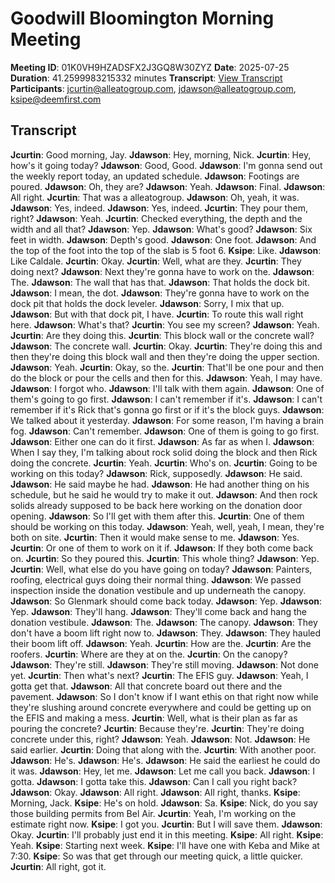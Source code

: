 # Goodwill Bloomington Morning Meeting
**Meeting ID**: 01K0VH9HZADSFX2J3GQ8W30ZYZ
**Date**: 2025-07-25
**Duration**: 41.2599983215332 minutes
**Transcript**: [View Transcript](https://app.fireflies.ai/view/01K0VH9HZADSFX2J3GQ8W30ZYZ)
**Participants**: jcurtin@alleatogroup.com, jdawson@alleatogroup.com, ksipe@deemfirst.com

## Transcript
**Jcurtin**: Good morning, Jay.
**Jdawson**: Hey, morning, Nick.
**Jcurtin**: Hey, how's it going today?
**Jdawson**: Good, Good.
**Jdawson**: I'm gonna send out the weekly report today, an updated schedule.
**Jdawson**: Footings are poured.
**Jdawson**: Oh, they are?
**Jdawson**: Yeah.
**Jdawson**: Final.
**Jdawson**: All right.
**Jcurtin**: That was a alleatogroup.
**Jdawson**: Oh, yeah, it was.
**Jdawson**: Yes, indeed.
**Jdawson**: Yes, indeed.
**Jcurtin**: They pour them, right?
**Jdawson**: Yeah.
**Jcurtin**: Checked everything, the depth and the width and all that?
**Jdawson**: Yep.
**Jdawson**: What's good?
**Jdawson**: Six feet in width.
**Jdawson**: Depth's good.
**Jdawson**: One foot.
**Jdawson**: And the top of the foot into the top of the slab is 5 foot 6.
**Ksipe**: Like.
**Jdawson**: Like Caldale.
**Jcurtin**: Okay.
**Jcurtin**: Well, what are they.
**Jcurtin**: They doing next?
**Jdawson**: Next they're gonna have to work on the.
**Jdawson**: The.
**Jdawson**: The wall that has that.
**Jdawson**: That holds the dock bit.
**Jdawson**: I mean, the dot.
**Jdawson**: They're gonna have to work on the dock pit that holds the dock leveler.
**Jdawson**: Sorry, I mix that up.
**Jdawson**: But with that dock pit, I have.
**Jcurtin**: To route this wall right here.
**Jdawson**: What's that?
**Jcurtin**: You see my screen?
**Jdawson**: Yeah.
**Jcurtin**: Are they doing this.
**Jcurtin**: This block wall or the concrete wall?
**Jdawson**: The concrete wall.
**Jcurtin**: Okay.
**Jcurtin**: They're doing this and then they're doing this block wall and then they're doing the upper section.
**Jdawson**: Yeah.
**Jcurtin**: Okay, so the.
**Jcurtin**: That'll be one pour and then do the block or pour the cells and then for this.
**Jdawson**: Yeah, I may have.
**Jdawson**: I forgot who.
**Jdawson**: I'll talk with them again.
**Jdawson**: One of them's going to go first.
**Jdawson**: I can't remember if it's.
**Jdawson**: I can't remember if it's Rick that's gonna go first or if it's the block guys.
**Jdawson**: We talked about it yesterday.
**Jdawson**: For some reason, I'm having a brain fog.
**Jdawson**: Can't remember.
**Jdawson**: One of them is going to go first.
**Jdawson**: Either one can do it first.
**Jdawson**: As far as when I.
**Jdawson**: When I say they, I'm talking about rock solid doing the block and then Rick doing the concrete.
**Jcurtin**: Yeah.
**Jcurtin**: Who's on.
**Jcurtin**: Going to be working on this today?
**Jdawson**: Rick, supposedly.
**Jdawson**: He said.
**Jdawson**: He said maybe he had.
**Jdawson**: He had another thing on his schedule, but he said he would try to make it out.
**Jdawson**: And then rock solids already supposed to be back here working on the donation door opening.
**Jdawson**: So I'll get with them after this.
**Jcurtin**: One of them should be working on this today.
**Jdawson**: Yeah, well, yeah, I mean, they're both on site.
**Jcurtin**: Then it would make sense to me.
**Jdawson**: Yes.
**Jcurtin**: Or one of them to work on it if.
**Jdawson**: If they both come back on.
**Jcurtin**: So they poured this.
**Jcurtin**: This whole thing?
**Jdawson**: Yep.
**Jcurtin**: Well, what else do you have going on today?
**Jdawson**: Painters, roofing, electrical guys doing their normal thing.
**Jdawson**: We passed inspection inside the donation vestibule and up underneath the canopy.
**Jdawson**: So Glenmark should come back today.
**Jdawson**: Yep.
**Jdawson**: Yep.
**Jdawson**: They'll hang.
**Jdawson**: They'll come back and hang the donation vestibule.
**Jdawson**: The.
**Jdawson**: The canopy.
**Jdawson**: They don't have a boom lift right now to.
**Jdawson**: They.
**Jdawson**: They hauled their boom lift off.
**Jdawson**: Yeah.
**Jcurtin**: How are the.
**Jcurtin**: Are the roofers.
**Jcurtin**: Where are they at on the.
**Jcurtin**: On the canopy?
**Jdawson**: They're still.
**Jdawson**: They're still moving.
**Jdawson**: Not done yet.
**Jcurtin**: Then what's next?
**Jcurtin**: The EFIS guy.
**Jdawson**: Yeah, I gotta get that.
**Jdawson**: All that concrete board out there and the pavement.
**Jdawson**: So I don't know if I want ethis on that right now while they're slushing around concrete everywhere and could be getting up on the EFIS and making a mess.
**Jcurtin**: Well, what is their plan as far as pouring the concrete?
**Jcurtin**: Because they're.
**Jcurtin**: They're doing concrete under this, right?
**Jdawson**: Yeah.
**Jdawson**: Not.
**Jdawson**: He said earlier.
**Jcurtin**: Doing that along with the.
**Jcurtin**: With another poor.
**Jdawson**: He's.
**Jdawson**: He's.
**Jdawson**: He said the earliest he could do it was.
**Jdawson**: Hey, let me.
**Jdawson**: Let me call you back.
**Jdawson**: I gotta.
**Jdawson**: I gotta take this.
**Jdawson**: Can I call you right back?
**Jdawson**: Okay.
**Jdawson**: All right.
**Jdawson**: All right, thanks.
**Ksipe**: Morning, Jack.
**Ksipe**: He's on hold.
**Jdawson**: Sa.
**Ksipe**: Nick, do you say those building permits from Bel Air.
**Jcurtin**: Yeah, I'm working on the estimate right now.
**Ksipe**: I got you.
**Jcurtin**: But I will save them.
**Jdawson**: Okay.
**Jcurtin**: I'll probably just end it in this meeting.
**Ksipe**: All right.
**Ksipe**: Yeah.
**Ksipe**: Starting next week.
**Ksipe**: I'll have one with Keba and Mike at 7:30.
**Ksipe**: So was that get through our meeting quick, a little quicker.
**Jcurtin**: All right, got it.